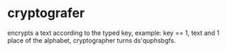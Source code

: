 # cryptografer
 encrypts a text according to the typed key, example: key == 1, text and 1 place of the alphabet, cryptographer turns ds'quphsbgfs.
